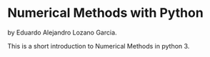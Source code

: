 # Numerical Methods with Python
by Eduardo Alejandro Lozano Garcia.

This is a short introduction to Numerical Methods in python 3. 
